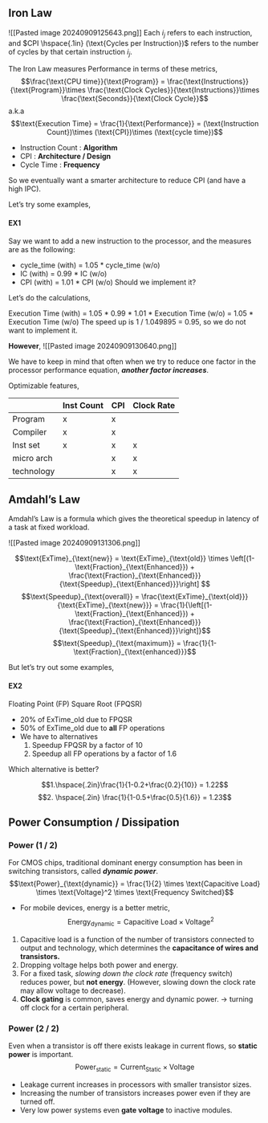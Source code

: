 ## Iron Law
![[Pasted image 20240909125643.png]]
Each $i_j$ refers to each instruction, and $CPI \hspace{.1in} (\text{Cycles per Instruction})$ refers to the number of cycles by that certain instruction $i_j$.

The Iron Law measures Performance in terms of these metrics,
$$\frac{\text{CPU time}}{\text{Program}} = \frac{\text{Instructions}}{\text{Program}}\times \frac{\text{Clock Cycles}}{\text{Instructions}}\times \frac{\text{Seconds}}{\text{Clock Cycle}}$$
a.k.a
$$\text{Execution Time} = \frac{1}{\text{Performance}} = (\text{Instruction Count})\times (\text{CPI})\times (\text{cycle time})$$

- Instruction Count : **Algorithm**
- CPI : **Architecture / Design**
- Cycle Time : **Frequency**

So we eventually want a smarter architecture to reduce CPI (and have a high IPC).

Let’s try some examples,

#### EX1
Say we want to add a new instruction to the processor, and the measures are as the following:
- cycle_time (with) = 1.05 * cycle_time (w/o)
- IC (with) = 0.99 * IC (w/o)
- CPI (with) = 1.01 * CPI (w/o)
Should we implement it?

Let’s do the calculations,

Execution Time (with) = 1.05 * 0.99 * 1.01 * Execution Time (w/o) = 1.05 * Execution Time (w/o)
The speed up is 1 / 1.049895 = 0.95, so we do not want to implement it.



**However**,
![[Pasted image 20240909130640.png]]

We have to keep in mind that often when we try to reduce one factor in the processor performance equation, ***another factor increases***.

Optimizable features,

|            | Inst Count | CPI | Clock Rate |
| ---------- | ---------- | --- | ---------- |
| Program    | x          | x   |            |
| Compiler   | x          | x   |            |
| Inst set   | x          | x   | x          |
| micro arch |            | x   | x          |
| technology |            | x   | x          |

## Amdahl’s Law
Amdahl’s Law is a formula which gives the theoretical speedup in latency of a task at fixed workload.

![[Pasted image 20240909131306.png]]

$$\text{ExTime}_{\text{new}} = \text{ExTime}_{\text{old}} \times \left[(1-\text{Fraction}_{\text{Enhanced}}) + \frac{\text{Fraction}_{\text{Enhanced}}}{\text{Speedup}_{\text{Enhanced}}}\right] $$
$$\text{Speedup}_{\text{overall}} = \frac{\text{ExTime}_{\text{old}}}{\text{ExTime}_{\text{new}}} = \frac{1}{\left[(1-\text{Fraction}_{\text{Enhanced}}) + \frac{\text{Fraction}_{\text{Enhanced}}}{\text{Speedup}_{\text{Enhanced}}}\right]}$$
$$\text{Speedup}_{\text{maximum}} = \frac{1}{1-\text{Fraction}_{\text{enhanced}}}$$

But let’s try out some examples,

#### EX2
Floating Point (FP) Square Root (FPQSR)
- 20% of ExTime_old due to FPQSR
- 50% of ExTime_old due to **all** FP operations
- We have to alternatives
	1. Speedup FPQSR by a factor of 10
	2. Speedup all FP operations by a factor of 1.6

Which alternative is better?

$$1.\hspace{.2in}\frac{1}{1-0.2+\frac{0.2}{10}} = 1.22$$
$$2. \hspace{.2in} \frac{1}{1-0.5+\frac{0.5}{1.6}} = 1.23$$
## Power Consumption / Dissipation

### Power (1 / 2)
For CMOS chips, traditional dominant energy consumption has been in switching transistors, called ***dynamic power***.
$$\text{Power}_{\text{dynamic}} = \frac{1}{2} \times \text{Capacitive Load} \times \text{Voltage}^2 \times \text{Frequency Switched}$$
- For mobile devices, energy is a better metric,
$$\text{Energy}_{\text{dynamic}} = \text{Capacitive Load} \times \text{Voltage}^2$$
1. Capacitive load is a function of the number of transistors connected to output and technology, which determines the **capacitance of wires and transistors.**
2. Dropping voltage helps both power and energy.
3. For a fixed task, *slowing down the clock rate* (frequency switch) reduces power, but **not energy**. (However, slowing down the clock rate may allow voltage to decrease).
4. **Clock gating** is common, saves energy and dynamic power. 
	→ turning off clock for a certain peripheral.

### Power (2 / 2)
Even when a transistor is off there exists leakage in current flows, so **static power** is important.
$$\text{Power}_{\text{static}} = \text{Current}_{\text{Static}}\times\text{Voltage}$$
- Leakage current increases in processors with smaller transistor sizes.
- Increasing the number of transistors increases power even if they are turned off.
- Very low power systems even **gate voltage** to inactive modules.